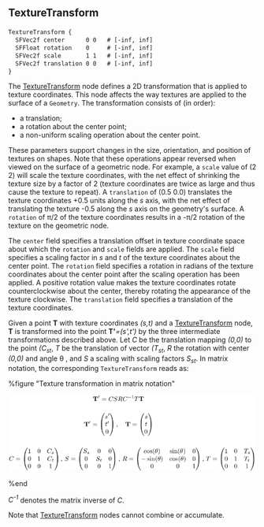 ## TextureTransform

```
TextureTransform {
  SFVec2f center      0 0   # [-inf, inf]
  SFFloat rotation    0     # [-inf, inf]
  SFVec2f scale       1 1   # [-inf, inf]
  SFVec2f translation 0 0   # [-inf, inf]
}
```

The [TextureTransform](#texturetransform) node defines a 2D transformation that is applied to texture coordinates.
This node affects the way textures are applied to the surface of a `Geometry`.
The transformation consists of (in order):

- a translation;
- a rotation about the center point;
- a non-uniform scaling operation about the center point.

These parameters support changes in the size, orientation, and position of textures on shapes.
Note that these operations appear reversed when viewed on the surface of a geometric node.
For example, a `scale` value of (2 2) will scale the texture coordinates, with the net effect of shrinking the texture size by a factor of 2 (texture coordinates are twice as large and thus cause the texture to repeat).
A `translation` of (0.5 0.0) translates the texture coordinates +0.5 units along the *s* axis, with the net effect of translating the texture -0.5 along the *s* axis on the geometry's surface.
A `rotation` of π/2 of the texture coordinates results in a -π/2 rotation of the texture on the geometric node.

The `center` field specifies a translation offset in texture coordinate space about which the `rotation` and `scale` fields are applied.
The `scale` field specifies a scaling factor in *s* and *t* of the texture coordinates about the center point.
The `rotation` field specifies a rotation in radians of the texture coordinates about the center point after the scaling operation has been applied.
A positive rotation value makes the texture coordinates rotate counterclockwise about the center, thereby rotating the appearance of the texture clockwise.
The `translation` field specifies a translation of the texture coordinates.

Given a point **T** with texture coordinates *(s,t)* and a [TextureTransform](#texturetransform) node, **T** is transformed into the point **T'***=(s',t')* by the three intermediate transformations described above.
Let *C* be the translation mapping *(0,0)* to the point *(C<sub>s</sub><sub>t</sub>*, *T* be the translation of vector *(T<sub>s</sub><sub>t</sub>*, *R* the rotation with center *(0,0)* and angle θ , and *S* a scaling with scaling factors *S<sub>s</sub><sub>t</sub>*.
In matrix notation, the corresponding `TextureTransform` reads as:

%figure "Texture transformation in matrix notation"

![texture_transform.png](images/texture_transform.png)

%end

*C<sup>-1</sup>* denotes the matrix inverse of *C*.

Note that [TextureTransform](#texturetransform) nodes cannot combine or accumulate.
